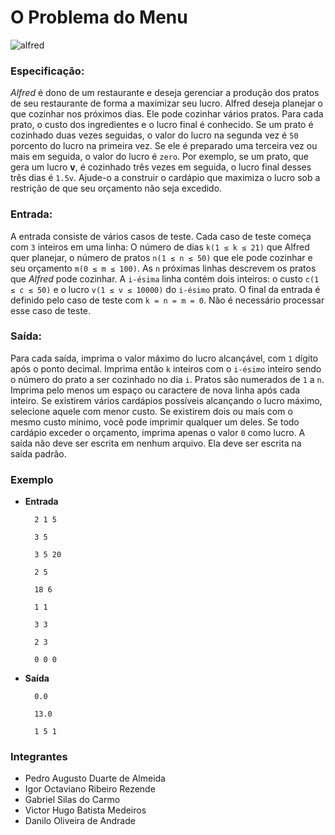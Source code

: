 # O Problema do Menu
![alfred](https://cloud.githubusercontent.com/assets/1865456/15767667/6a8b01d2-2920-11e6-9eba-ed5d0f4df9ab.gif)

### Especificação:
_Alfred_ é dono de um restaurante e deseja gerenciar a produção dos pratos de seu restaurante de forma a maximizar seu lucro. Alfred deseja planejar o que cozinhar nos próximos dias. Ele pode cozinhar vários pratos. Para cada prato, o custo dos ingredientes e o lucro final é conhecido. Se um prato é cozinhado duas vezes seguidas, o valor do lucro na segunda vez é ```50``` porcento do lucro na primeira vez. Se ele é preparado uma terceira vez ou mais em seguida, o valor do lucro é ```zero```. Por exemplo, se um prato, que gera um lucro **v**, é cozinhado três vezes em seguida, o lucro final desses três dias é ```1.5v```. Ajude-o a construir o cardápio que maximiza o lucro sob a restrição de que seu orçamento não seja excedido.

### Entrada:
A entrada consiste de vários casos de teste. Cada caso de teste começa com ```3``` inteiros em uma linha: O número de dias ```k(1 ≤ k ≤ 21)``` que Alfred quer planejar, o número de pratos ```n(1 ≤ n ≤ 50)``` que ele pode cozinhar e seu orçamento ```m(0 ≤ m ≤ 100)```. As ```n``` próximas linhas descrevem os pratos que _Alfred_ pode cozinhar. A ```i-ésima``` linha contém dois inteiros: o custo ```c(1 ≤ c ≤ 50)``` e o lucro ```v(1 ≤ v ≤ 10000)``` do ```i-ésimo``` prato. O final da entrada é definido pelo caso de teste com ```k = n = m = 0```. Não é necessário processar esse caso de teste.

### Saída:
Para cada saída, imprima o valor máximo do lucro alcançável, com ```1``` dígito após o ponto decimal. Imprima então ```k``` inteiros com o ```i-ésimo``` inteiro sendo o número do prato a ser cozinhado no dia ```i```. Pratos são numerados de ```1``` a ```n```. Imprima pelo menos um espaço ou caractere de nova linha após cada inteiro. Se existirem vários cardápios possíveis alcançando o lucro máximo, selecione aquele com menor custo. Se existirem dois ou mais com o mesmo custo mínimo, você pode imprimir qualquer um deles. Se todo cardápio exceder o orçamento, imprima apenas o valor ```0``` como lucro. A saída não deve ser escrita em nenhum arquivo. Ela deve ser escrita na saída padrão.

### Exemplo
* **Entrada**    
  
        2 1 5  
    
        3 5
    
        3 5 20
    
        2 5
    
        18 6
    
        1 1
    
        3 3
    
        2 3
    
        0 0 0
    
* **Saída**

        0.0
        
        13.0
        
        1 5 1

### Integrantes
* Pedro Augusto Duarte de Almeida
* Igor Octaviano Ribeiro Rezende
* Gabriel Silas do Carmo
* Victor Hugo Batista Medeiros
* Danilo Oliveira de Andrade
